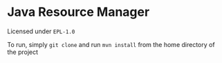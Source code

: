 # Java Resource Manager

Licensed under `EPL-1.0`

To run, simply `git clone` and run `mvn install` from the home directory of the project